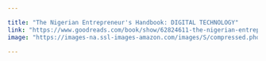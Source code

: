 ```yaml
---

title: "The Nigerian Entrepreneur's Handbook: DIGITAL TECHNOLOGY"
link: "https://www.goodreads.com/book/show/62824611-the-nigerian-entrepreneur-s-handbook"
image: "https://images-na.ssl-images-amazon.com/images/S/compressed.photo.goodreads.com/books/1664474299i/62824611.jpg"
 
---
```

